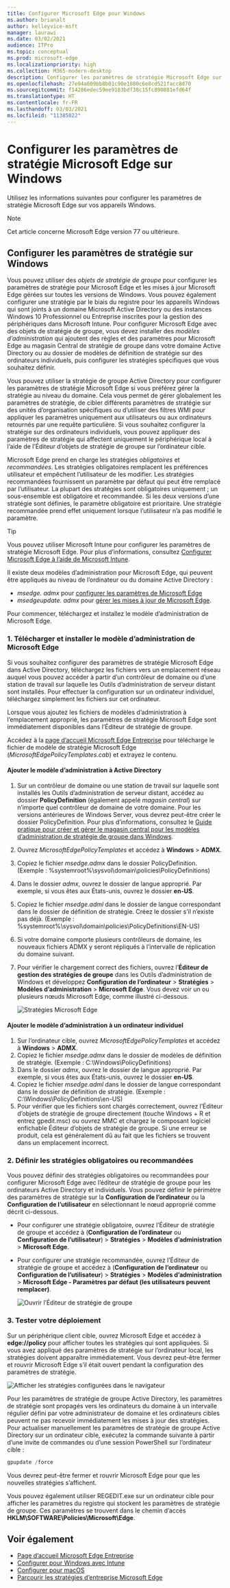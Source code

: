 ```yaml
---
title: Configurer Microsoft Edge pour Windows
ms.author: brianalt
author: kelleyvice-msft
manager: laurawi
ms.date: 03/02/2021
audience: ITPro
ms.topic: conceptual
ms.prod: microsoft-edge
ms.localizationpriority: high
ms.collection: M365-modern-desktop
description: Configurer les paramètres de stratégie Microsoft Edge sur les appareils Windows
ms.openlocfilehash: 27e94a609bb8b01c90e1080c6e8cd521facc8d70
ms.sourcegitcommit: f14286edec59ee9183bdf38c15fc890881efd64f
ms.translationtype: HT
ms.contentlocale: fr-FR
ms.lasthandoff: 03/03/2021
ms.locfileid: "11385022"
---
```

# <a name="configure-microsoft-edge-policy-settings-on-windows"></a>Configurer les paramètres de stratégie Microsoft Edge sur Windows

Utilisez les informations suivantes pour configurer les paramètres de stratégie Microsoft Edge sur vos appareils Windows.

> [!NOTE]
> Cet article concerne Microsoft Edge version 77 ou ultérieure.

## <a name="configure-policy-settings-on-windows"></a>Configurer les paramètres de stratégie sur Windows

Vous pouvez utiliser des _objets de stratégie de groupe_ pour configurer les paramètres de stratégie pour Microsoft Edge et les mises à jour Microsoft Edge gérées sur toutes les versions de Windows. Vous pouvez également configurer une stratégie par le biais du registre pour les appareils Windows qui sont joints à un domaine Microsoft Active Directory ou des instances Windows 10 Professionnel ou Entreprise inscrites pour la gestion des périphériques dans Microsoft Intune. Pour configurer Microsoft Edge avec des objets de stratégie de groupe, vous devez installer des _modèles d’administration_ qui ajoutent des règles et des paramètres pour Microsoft Edge au magasin Central de stratégie de groupe dans votre domaine Active Directory ou au dossier de modèles de définition de stratégie sur des ordinateurs individuels, puis configurer les stratégies spécifiques que vous souhaitez définir.

Vous pouvez utiliser la stratégie de groupe Active Directory pour configurer les paramètres de stratégie Microsoft Edge si vous préférez gérer la stratégie au niveau du domaine. Cela vous permet de gérer globalement les paramètres de stratégie, de cibler différents paramètres de stratégie sur des unités d’organisation spécifiques ou d’utiliser des filtres WMI pour appliquer les paramètres uniquement aux utilisateurs ou aux ordinateurs retournés par une requête particulière. Si vous souhaitez configurer la stratégie sur des ordinateurs individuels, vous pouvez appliquer des paramètres de stratégie qui affectent uniquement le périphérique local à l’aide de l’Éditeur d’objets de stratégie de groupe sur l’ordinateur cible.

Microsoft Edge prend en charge les stratégies _obligatoires_ et _recommandées_. Les stratégies obligatoires remplacent les préférences utilisateur et empêchent l’utilisateur de les modifier. Les stratégies recommandées fournissent un paramètre par défaut qui peut être remplacé par l’utilisateur. La plupart des stratégies sont obligatoires uniquement ; un sous-ensemble est obligatoire et recommandée. Si les deux versions d’une stratégie sont définies, le paramètre obligatoire est prioritaire. Une stratégie recommandée prend effet uniquement lorsque l’utilisateur n’a pas modifié le paramètre.

>[!TIP]
> Vous pouvez utiliser Microsoft Intune pour configurer les paramètres de stratégie Microsoft Edge. Pour plus d’informations, consultez [Configurer Microsoft Edge à l’aide de Microsoft Intune](configure-edge-with-intune.md).

Il existe deux modèles d’administration pour Microsoft Edge, qui peuvent être appliqués au niveau de l’ordinateur ou du domaine Active Directory :

- *msedge. admx* pour [configurer les paramètres de Microsoft Edge](microsoft-edge-policies.md)
- *msedgeupdate. admx* pour [gérer les mises à jour de Microsoft Edge](microsoft-edge-update-policies.md).

Pour commencer, téléchargez et installez le modèle d’administration de Microsoft Edge.

### <a name="1-download-and-install-the-microsoft-edge-administrative-template"></a>1. Télécharger et installer le modèle d’administration de Microsoft Edge

Si vous souhaitez configurer des paramètres de stratégie Microsoft Edge dans Active Directory, téléchargez les fichiers vers un emplacement réseau auquel vous pouvez accéder à partir d’un contrôleur de domaine ou d’une station de travail sur laquelle les Outils d’administration de serveur distant sont installés. Pour effectuer la configuration sur un ordinateur individuel, téléchargez simplement les fichiers sur cet ordinateur.

Lorsque vous ajoutez les fichiers de modèles d’administration à l’emplacement approprié, les paramètres de stratégie Microsoft Edge sont immédiatement disponibles dans l’Éditeur de stratégie de groupe.

Accédez à la [page d’accueil Microsoft Edge Entreprise](https://aka.ms/EdgeEnterprise) pour télécharge le fichier de modèle de stratégie Microsoft Edge (*MicrosoftEdgePolicyTemplates.cab*) et extrayez le contenu.

#### <a name="add-the-administrative-template-to-active-directory"></a>Ajouter le modèle d’administration à Active Directory

1. Sur un contrôleur de domaine ou une station de travail sur laquelle sont installés les Outils d’administration de serveur distant, accédez au dossier **PolicyDefinition** (également appelé _magasin central_) sur n’importe quel contrôleur de domaine de votre domaine. Pour les versions antérieures de Windows Server, vous devrez peut-être créer le dossier PolicyDefinition. Pour plus d’informations, consultez le [Guide pratique pour créer et gérer le magasin central pour les modèles d’administration de stratégie de groupe dans Windows](https://support.microsoft.com/help/3087759/how-to-create-and-manage-the-central-store-for-group-policy-administra).
2. Ouvrez *MicrosoftEdgePolicyTemplates* et accédez à **Windows** > **ADMX**.
3. Copiez le fichier *msedge.admx* dans le dossier PolicyDefinition. (Exemple : %systemroot%\sysvol\domain\policies\PolicyDefinitions)
4. Dans le dossier *admx*, ouvrez le dossier de langue approprié. Par exemple, si vous êtes aux États-unis, ouvrez le dossier **en-US**.
5. Copiez le fichier *msedge.adml* dans le dossier de langue correspondant dans le dossier de définition de stratégie. Créez le dossier s’il n’existe pas déjà. (Exemple : %systemroot%\sysvol\domain\policies\PolicyDefinitions\EN-US)
6. Si votre domaine comporte plusieurs contrôleurs de domaine, les nouveaux fichiers ADMX y seront répliqués à l’intervalle de réplication du domaine suivant.
7. Pour vérifier le chargement correct des fichiers, ouvrez l’**Éditeur de gestion des stratégies de groupe** dans les Outils d’administration de Windows et développez **Configuration de l’ordinateur** > **Stratégies** > **Modèles d’administration** > **Microsoft Edge**. Vous devez voir un ou plusieurs nœuds Microsoft Edge, comme illustré ci-dessous.

    ![Stratégies Microsoft Edge](./media/configure-microsoft-edge/edge-gpo-policies.png)

#### <a name="add-the-administrative-template-to-an-individual-computer"></a>Ajouter le modèle d’administration à un ordinateur individuel

1. Sur l’ordinateur cible, ouvrez *MicrosoftEdgePolicyTemplates* et accédez à **Windows** > **ADMX**.
2. Copiez le fichier *msedge.admx* dans le dossier de modèles de définition de stratégie. (Exemple : C:\Windows\PolicyDefinitions)
3. Dans le dossier *admx*, ouvrez le dossier de langue approprié. Par exemple, si vous êtes aux États-unis, ouvrez le dossier **en-US**.
4. Copiez le fichier *msedge.adml* dans le dossier de langue correspondant dans le dossier de définition de stratégie. (Exemple : C:\Windows\PolicyDefinitions\en-US)
5. Pour vérifier que les fichiers sont chargés correctement, ouvrez l’Éditeur d’objets de stratégie de groupe directement (touche Windows + R et entrez gpedit.msc) ou ouvrez MMC et chargez le composant logiciel enfichable Éditeur d’objets de stratégie de groupe. Si une erreur se produit, cela est généralement dû au fait que les fichiers se trouvent dans un emplacement incorrect.

### <a name="2-set-mandatory-or-recommended-policies"></a>2. Définir les stratégies obligatoires ou recommandées

Vous pouvez définir des stratégies obligatoires ou recommandées pour configurer Microsoft Edge avec l’éditeur de stratégie de groupe pour les ordinateurs Active Directory et individuels. Vous pouvez définir le périmètre des paramètres de stratégie sur la **Configuration de l’ordinateur** ou la **Configuration de l’utilisateur** en sélectionnant le nœud approprié comme décrit ci-dessous.

- Pour configurer une stratégie obligatoire, ouvrez l’Éditeur de stratégie de groupe et accédez à (**Configuration de l’ordinateur** ou **Configuration de l’utilisateur**) > **Stratégies** > **Modèles d’administration** > **Microsoft Edge**.
- Pour configurer une stratégie recommandée, ouvrez l’Éditeur de stratégie de groupe et accédez à (**Configuration de l’ordinateur** ou **Configuration de l’utilisateur**) > **Stratégies** > **Modèles d’administration** > **Microsoft Edge - Paramètres par défaut (les utilisateurs peuvent remplacer)**.

  ![Ouvrir l’Éditeur de stratégie de groupe](./media/configure-microsoft-edge/edge-ad-policy.png)

### <a name="3-test-your-policies"></a>3. Tester votre déploiement

Sur un périphérique client cible, ouvrez Microsoft Edge et accédez à **edge://policy** pour afficher toutes les stratégies qui sont appliquées. Si vous avez appliqué des paramètres de stratégie sur l’ordinateur local, les stratégies doivent apparaître immédiatement. Vous devrez peut-être fermer et rouvrir Microsoft Edge s’il était ouvert pendant la configuration des paramètres de stratégie.

![Afficher les stratégies configurées dans le navigateur](./media/configure-microsoft-edge/edge-gpEdit.png)

Pour les paramètres de stratégie de groupe Active Directory, les paramètres de stratégie sont propagés vers les ordinateurs du domaine à un intervalle régulier défini par votre administrateur de domaine et les ordinateurs cibles peuvent ne pas recevoir immédiatement les mises à jour des stratégies. Pour actualiser manuellement les paramètres de stratégie de groupe Active Directory sur un ordinateur cible, exécutez la commande suivante à partir d’une invite de commandes ou d’une session PowerShell sur l’ordinateur cible :

``` powershell
gpupdate /force
```

Vous devrez peut-être fermer et rouvrir Microsoft Edge pour que les nouvelles stratégies s’affichent.

Vous pouvez également utiliser REGEDIT.exe sur un ordinateur cible pour afficher les paramètres du registre qui stockent les paramètres de stratégie de groupe. Ces paramètres se trouvent dans le chemin d’accès **HKLM\SOFTWARE\Policies\Microsoft\Edge**.

## <a name="see-also"></a>Voir également

- [Page d’accueil Microsoft Edge Entreprise](https://aka.ms/EdgeEnterprise)
- [Configurer pour Windows avec Intune](configure-edge-with-intune.md)
- [Configurer pour macOS](configure-microsoft-edge-on-mac.md)
- [Parcourir les stratégies d’entreprise Microsoft Edge](microsoft-edge-policies.md)


